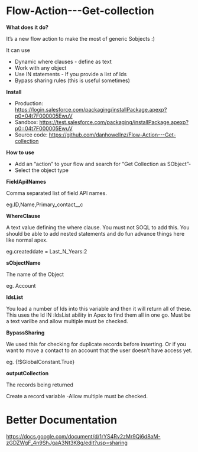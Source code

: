 # Flow-Action---Get-collection

**What does it do?**

It’s a new flow action to make the most of generic Sobjects :)

It can use
- Dynamic where clauses - define as text
- Work with any object
- Use IN statements - If you provide a list of Ids
- Bypass sharing rules (this is useful sometimes)


**Install**
- Production: https://login.salesforce.com/packaging/installPackage.apexp?p0=04t7F000005EwuV
- Sandbox: https://test.salesforce.com/packaging/installPackage.apexp?p0=04t7F000005EwuV
- Source code: https://github.com/danhowellnz/Flow-Action---Get-collection

**How to use**

- Add an “action” to your flow and search for “Get Collection as SObject”-
- Select the object type


**FieldApiINames**

Comma separated list of field API names.

eg.ID,Name,Primary_contact__c


**WhereClause**

A text value defining the where clause. You must not SOQL to add this. You should be able to add nested statements and do fun advance things here like normal apex.

eg.createddate = Last_N_Years:2

**sObjectName**

The name of the Object

eg. Account

**IdsList**

You load a number of Ids into this variable and then it will return all of these. This uses the Id IN :IdsList ability in Apex to find them all in one go.
Must be a text varilbe and allow multiple must be checked. 

**BypassSharing**

We used this for checking for duplicate records before inserting. Or if you want to move a contact to an account that the user doesn’t have access yet.

eg. {!$GlobalConstant.True}

**outputCollection**

The records being returned

Create a record variable -Allow multiple must be checked. 


# Better Documentation

https://docs.google.com/document/d/1rYS4Rv2zMr9Qj6d8aM-zGDZWgF_4n9ShJgaA3Nt3K8g/edit?usp=sharing


